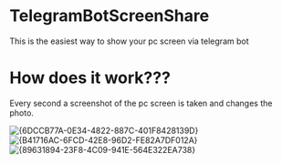 # TelegramBotScreenShare
This is the easiest way to show your pc screen via telegram bot

# How does it work???
Every second a screenshot of the pc screen is taken and changes the photo.

![{6DCCB77A-0E34-4822-887C-401F8428139D}](https://github.com/user-attachments/assets/072f4e6d-f180-43b0-a6a0-d21f61bd6070)
![{B41716AC-6FCD-42E8-96D2-FE82A7DF012A}](https://github.com/user-attachments/assets/b33e3632-ae6f-4c0d-bf0b-17a649f70263)
![{89631894-23F8-4C09-941E-564E322EA738}](https://github.com/user-attachments/assets/3664a761-0a7d-4b7e-8275-4205f61f47d8)


